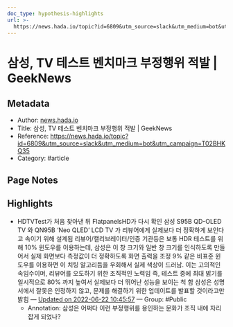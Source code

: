 ```yaml
---
doc_type: hypothesis-highlights
url: >-
  https://news.hada.io/topic?id=6809&utm_source=slack&utm_medium=bot&utm_campaign=T02BHKQ35
---
```


# 삼성, TV 테스트 벤치마크 부정행위 적발 | GeekNews

## Metadata
- Author: [news.hada.io]()
- Title: 삼성, TV 테스트 벤치마크 부정행위 적발 | GeekNews
- Reference: https://news.hada.io/topic?id=6809&utm_source=slack&utm_medium=bot&utm_campaign=T02BHKQ35
- Category: #article

## Page Notes
## Highlights
- HDTVTest가 처음 찾아낸 뒤 FlatpanelsHD가 다시 확인 삼성 S95B QD-OLED TV 와 QN95B ‘Neo QLED’ LCD TV 가 리뷰어에게 실제보다 더 정확하게 보인다고 속이기 위해 설계됨 리뷰어/캘리브레이터/인증 기관등은 보통 HDR 테스트를 위해 10% 윈도우를 이용하는데, 삼성은 이 창 크기와 일반 창 크기를 인식하도록 만들어서 실제 화면보다 측정값이 더 정확하도록 화면 출력을 조정 9% 같은 비표준 윈도우를 이용하면 이 치팅 알고리듬을 우회해서 실제 색상이 드러남. 이는 고의적인 속임수이며, 리뷰어를 오도하기 위한 조직적인 노력임 즉, 테스트 중에 최대 밝기를 일시적으로 80% 까지 높여서 실제보다 더 뛰어난 성능을 보이는 척 함 삼성은 성명서에서 잘못은 인정하지 않고, 문제를 해결하기 위한 업데이트를 발표할 것이라고만 밝힘 — [Updated on 2022-06-22 10:45:57](https://hyp.is/-3fcHPHMEey_KpfvN1RsHg/news.hada.io/topic?id=6809&utm_source=slack&utm_medium=bot&utm_campaign=T02BHKQ35) — Group: #Public
    - Annotation: 삼성은 어쩌다 이런 부정행위를 용인하는 문화가 조직 내에 자리잡게 되었나?


